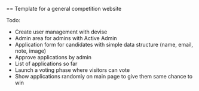 == Template for a general competition website

Todo:
- Create user management with devise
- Admin area for admins with Active Admin
- Application form for candidates with simple data structure (name, email, note, image)
- Approve applications by admin
- List of applications so far
- Launch a voting phase where visitors can vote
- Show applications randomly on main page to give them same chance to win

